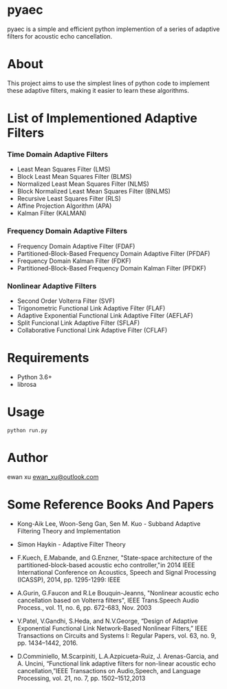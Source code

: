 # pyaec

pyaec is a simple and efficient python implemention of a series of adaptive filters for acoustic echo cancellation.

# About
This project aims to use the simplest lines of python code to implement these adaptive filters, making it easier to learn these algorithms.

# List of Implementioned Adaptive Filters
### Time Domain Adaptive Filters
- Least Mean Squares Filter (LMS)
- Block Least Mean Squares Filter (BLMS)
- Normalized Least Mean Squares Filter (NLMS)
- Block Normalized Least Mean Squares Filter (BNLMS)
- Recursive Least Squares Filter (RLS)
- Affine Projection Algorithm (APA)
- Kalman Filter (KALMAN)

### Frequency Domain Adaptive Filters
- Frequency Domain Adaptive Filter (FDAF)
- Partitioned-Block-Based Frequency Domain Adaptive Filter (PFDAF)
- Frequency Domain Kalman Filter (FDKF)
- Partitioned-Block-Based Frequency Domain Kalman Filter (PFDKF)

### Nonlinear Adaptive Filters
- Second Order Volterra Filter (SVF)
- Trigonometric Functional Link Adaptive Filter (FLAF)
- Adaptive Exponential Functional Link Adaptive Filter (AEFLAF)
- Split Funcional Link Adaptive Filter (SFLAF)
- Collaborative Functional Link Adaptive Filter (CFLAF)

# Requirements
- Python 3.6+
- librosa

# Usage
```
python run.py
```

# Author
ewan xu <ewan_xu@outlook.com>

# Some Reference Books And Papers
- Kong-Aik Lee, Woon-Seng Gan, Sen M. Kuo - Subband Adaptive Filtering Theory and Implementation

- Simon Haykin - Adaptive Filter Theory 

- F.Kuech, E.Mabande, and G.Enzner, "State-space architecture of the partitioned-block-based acoustic echo controller,"in 2014 IEEE International Conference on Acoustics, Speech and Signal Processing (ICASSP), 2014, pp. 1295-1299: IEEE

- A.Gurin, G.Faucon and R.Le Bouquin-Jeanns, "Nonlinear acoustic echo cancellation based on Volterra filters", IEEE Trans.Speech Audio Process., vol. 11, no. 6, pp. 672-683, Nov. 2003

- V.Patel, V.Gandhi, S.Heda, and N.V.George, “Design of Adaptive Exponential Functional Link Network-Based Nonlinear Filters,” IEEE Transactions on Circuits and Systems I: Regular Papers, vol. 63, no. 9, pp. 1434–1442, 2016.

- D.Comminiello, M.Scarpiniti, L.A.Azpicueta-Ruiz, J. Arenas-Garcia, and A. Uncini, “Functional link adaptive filters for non-linear acoustic echo cancellation,”IEEE Transactions on Audio,Speech, and Language Processing, vol. 21, no. 7, pp. 1502–1512,2013
